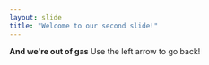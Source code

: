 ```yaml
---
layout: slide
title: "Welcome to our second slide!"
---
```

**And we're out of gas** 
Use the left arrow to go back!
